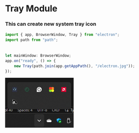 # Tray Module

### This can create new system tray icon
```ts
import { app, BrowserWindow, Tray } from "electron";
import path from "path";


let mainWindow: BrowserWindow;
app.on("ready", () => {
    new Tray(path.join(app.getAppPath(), "/electron.jpg"));
});
```

![alt text](README-imgs/syetm_tray.png)